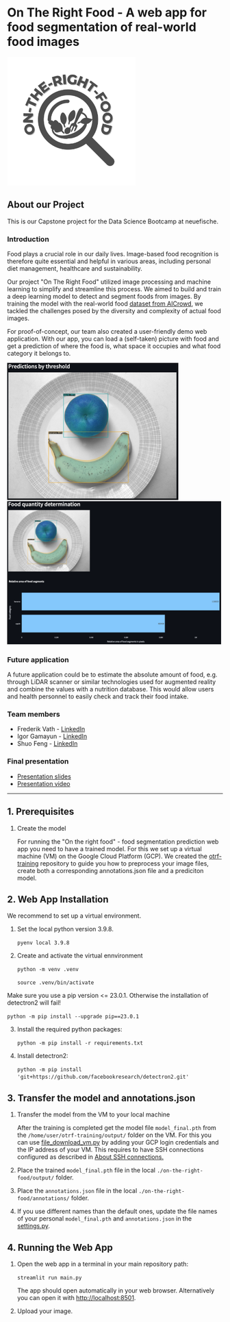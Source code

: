 # On The Right Food - A web app for food segmentation of real-world food images

<img src="images/on_the_right_food_logo_dark.png" width = 300>

## **About our Project**

This is our Capstone project for the Data Science Bootcamp at neuefische.

### **Introduction**

Food plays a crucial role in our daily lives. Image-based food recognition is therefore quite essential and helpful in various areas, including personal diet management, healthcare and sustainability.

Our project "On The Right Food" utilized image processing and machine learning to simplify and streamline this process. We aimed to build and train a deep learning model to detect and segment foods from images. By training the model with the real-world food [dataset from AICrowd](https://www.aicrowd.com/challenges/food-recognition-benchmark-2022), we tackled the challenges posed by the diversity and complexity of actual food images. 

For proof-of-concept, our team also created a user-friendly demo web application. With our app, you can load a (self-taken) picture with food and get a prediction of where the food is, what space it occupies and what food category it belongs to.

<img src="images/segmentation_category.png" width = 400>
<img src="images/amount.png" width = 500>

### **Future application**

A future application could be to estimate the absolute amount of food, e.g. through LiDAR scanner or similar technologies used for augmented reality and combine the values with a nutrition database. This would allow users and health personnel to easily check and track their food intake.


### **Team members**
- Frederik Vath - [LinkedIn](https://www.linkedin.com/in/frederik-vath-1b91ab51/)  
- Igor Gamayun - [LinkedIn](https://www.linkedin.com/in/igor-gamayun-96aa2254/)     
- Shuo Feng - [LinkedIn](https://www.linkedin.com/in/shuo-feng-4884b025b/)   

### **Final presentation**

- [Presentation slides](https://github.com/rhiniodontypus/on-the-right-food/blob/branch_shuo/presentation_OnTheRightFood.pdf)  
- [Presentation video](https://www.youtube.com/watch?v=ymSrVHMmX54)

---

## **1. Prerequisites**

1. Create the model

    For running the "On the right food" - food segmentation prediction web app you need to have a trained model. For this we set up a virtual machine (VM) on the Google Cloud Platform (GCP). We created the [otrf-training](https://github.com/rhiniodontypus/otrf-training) repository to guide you how to preprocess your image files, create both a corresponding annotations.json file and a prediciton model. 
   
## **2. Web App Installation**

We recommend to set up a virtual environment. 

1. Set the local python version 3.9.8.

    `pyenv local 3.9.8`

2. Create and activate the virtual ennvironment

    `python -m venv .venv`
    
    `source .venv/bin/activate`

Make sure you use a pip version <= 23.0.1. Otherwise the installation of detectron2 will fail!

`python -m pip install --upgrade pip==23.0.1`

3. Install the required python packages:

    `python -m pip install -r requirements.txt`

4. Install detectron2:

    `python -m pip install 'git+https://github.com/facebookresearch/detectron2.git'`


## **3. Transfer the model and annotations.json**

1. Transfer the model from the VM to your local machine

    After the training is completed get the model file `model_final.pth` from the `/home/user/otrf-training/output/` folder on the VM. For this you can use [file_download_vm.py](file_download_vm.py) by adding your GCP login credentials and the IP address of your VM. This requires to have SSH connections configured as described in [About SSH connections.
](https://cloud.google.com/compute/docs/instances/ssh)

2. Place the trained `model_final.pth` file in the local `./on-the-right-food/output/` folder.

3. Place the `annotations.json` file in the local `./on-the-right-food/annotations/` folder.

4. If you use different names than the default ones, update the file names of your personal `model_final.pth` and `annotations.json` in the [settings.py](./config/settings.py).


## **4. Running the Web App**
1. Open the web app in a terminal in your main repository path:

    `streamlit run main.py`

    The app should open automatically in your web browser. Alternatively you can open it with [http://localhost:8501](http://localhost:8501).
2. Upload your image.
